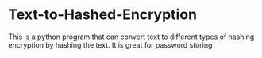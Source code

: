 # Text-to-Hashed-Encryption
This is a python program that can convert text to different types of hashing encryption by hashing the text. It is great for password storing
